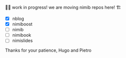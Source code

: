 👷‍♀️ work in progress! we are  moving nimib repos here! 🏗️

- [x] nblog
- [x] nimiboost
- [ ] nimib
- [ ] nimibook
- [ ] nimislides

Thanks for your patience,
Hugo and Pietro

